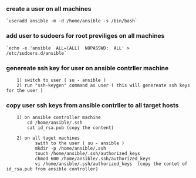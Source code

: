 ### create a user on all machines

	`useradd ansible -m -d /home/ansible -s /bin/bash`

### add user to sudoers for root previliges  on all machines 

	`echo -e 'ansible  ALL=(ALL)  NOPASSWD:  ALL' > /etc/sudoers.d/ansible`

### genereate ssh key for user on ansible contrller machine 
```
	1) switch to user ( su - ansible )
	2) run "ssh-keygen" command as user ( this will genereate ssh keys for the user ) 
```
### copy user ssh keys from ansible contrller to all target hosts

```
	1) on ansible controller machine
		cd /home/ansible/.ssh 
		cat id_rsa.pub (copy the content)
```
```
	2) on all taget machines
		   swith to the user ( su - ansible )
		   mkdir -p /home/ansible/.ssh
		   touch /home/ansible/.ssh/authorized_keys
		   chmod 600 /home/ansible/.ssh/authorized_keys
		   vi /home/ansible/.ssh/authorized_keys  (copy the contet of id_rsa.pub from ansible controller)
```	
	

